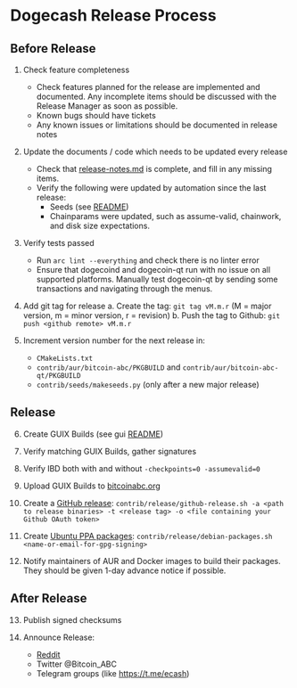 Dogecash Release Process
===========================


## Before Release

1. Check feature completeness
    - Check features planned for the release are implemented and documented.
      Any incomplete items should be discussed with the Release Manager as soon as possible.
    - Known bugs should have tickets
    - Any known issues or limitations should be documented in release notes

2. Update the documents / code which needs to be updated every release
    - Check that [release-notes.md](/doc/release-notes.md) is complete, and fill in any missing items.
    - Verify the following were updated by automation since the last release:
        - Seeds (see [README](/contrib/seeds/README.md))
        - Chainparams were updated, such as assume-valid, chainwork, and disk size expectations.

3. Verify tests passed
    - Run `arc lint --everything` and check there is no linter error
    - Ensure that dogecoind and dogecoin-qt run with no issue on all supported platforms.
      Manually test dogecoin-qt by sending some transactions and navigating through the menus.

4. Add git tag for release
    a. Create the tag: `git tag vM.m.r` (M = major version, m = minor version, r = revision)
    b. Push the tag to Github: `git push <github remote> vM.m.r`

5. Increment version number for the next release in:
    - `CMakeLists.txt`
    - `contrib/aur/bitcoin-abc/PKGBUILD` and `contrib/aur/bitcoin-abc-qt/PKGBUILD`
    - `contrib/seeds/makeseeds.py` (only after a new major release)

## Release

6. Create GUIX Builds (see gui [README](/contrib/guix/README.md))

7. Verify matching GUIX Builds, gather signatures

8. Verify IBD both with and without `-checkpoints=0 -assumevalid=0`

9. Upload GUIX Builds to [bitcoinabc.org](https://download.bitcoinabc.org/)

10. Create a [GitHub release](https://github.com/Bitcoin-ABC/bitcoin-abc/releases):
    `contrib/release/github-release.sh -a <path to release binaries> -t <release tag> -o <file containing your Github OAuth token>`

11. Create [Ubuntu PPA packages](https://launchpad.net/~bitcoin-abc/+archive/ubuntu/ppa):
    `contrib/release/debian-packages.sh <name-or-email-for-gpg-signing>`

12. Notify maintainers of AUR and Docker images to build their packages.
    They should be given 1-day advance notice if possible.

## After Release

13. Publish signed checksums

14. Announce Release:
    - [Reddit](https://www.reddit.com/r/BitcoinABC/)
    - Twitter @Bitcoin_ABC
    - Telegram groups (like https://t.me/ecash)
